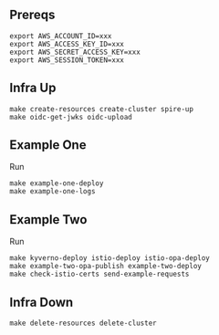 ## Prereqs

```shell
export AWS_ACCOUNT_ID=xxx
export AWS_ACCESS_KEY_ID=xxx
export AWS_SECRET_ACCESS_KEY=xxx
export AWS_SESSION_TOKEN=xxx
```

## Infra Up

```shell
make create-resources create-cluster spire-up 
make oidc-get-jwks oidc-upload
```

## Example One

Run
```shell
make example-one-deploy
make example-one-logs
```

## Example Two

Run

```shell
make kyverno-deploy istio-deploy istio-opa-deploy
make example-two-opa-publish example-two-deploy
make check-istio-certs send-example-requests
```

## Infra Down

```shell
make delete-resources delete-cluster
```
